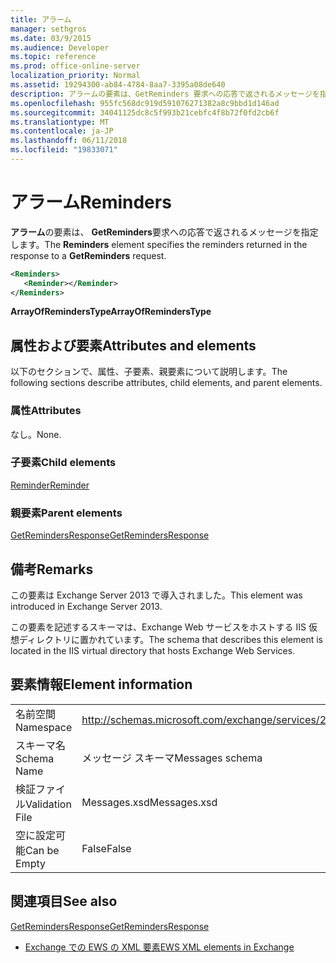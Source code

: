 ```yaml
---
title: アラーム
manager: sethgros
ms.date: 03/9/2015
ms.audience: Developer
ms.topic: reference
ms.prod: office-online-server
localization_priority: Normal
ms.assetid: 19294300-ab84-4784-8aa7-3395a08de640
description: アラームの要素は、GetReminders 要求への応答で返されるメッセージを指定します。
ms.openlocfilehash: 955fc568dc919d591076271382a8c9bbd1d146ad
ms.sourcegitcommit: 34041125dc8c5f993b21cebfc4f8b72f0fd2cb6f
ms.translationtype: MT
ms.contentlocale: ja-JP
ms.lasthandoff: 06/11/2018
ms.locfileid: "19833071"
---
```

# <a name="reminders"></a><span data-ttu-id="ceaed-103">アラーム</span><span class="sxs-lookup"><span data-stu-id="ceaed-103">Reminders</span></span>

<span data-ttu-id="ceaed-104">**アラーム**の要素は、 **GetReminders**要求への応答で返されるメッセージを指定します。</span><span class="sxs-lookup"><span data-stu-id="ceaed-104">The **Reminders** element specifies the reminders returned in the response to a **GetReminders** request.</span></span> 
  
```XML
<Reminders>
   <Reminder></Reminder>
</Reminders>
```

 <span data-ttu-id="ceaed-105">**ArrayOfRemindersType**</span><span class="sxs-lookup"><span data-stu-id="ceaed-105">**ArrayOfRemindersType**</span></span>
## <a name="attributes-and-elements"></a><span data-ttu-id="ceaed-106">属性および要素</span><span class="sxs-lookup"><span data-stu-id="ceaed-106">Attributes and elements</span></span>

<span data-ttu-id="ceaed-107">以下のセクションで、属性、子要素、親要素について説明します。</span><span class="sxs-lookup"><span data-stu-id="ceaed-107">The following sections describe attributes, child elements, and parent elements.</span></span>
  
### <a name="attributes"></a><span data-ttu-id="ceaed-108">属性</span><span class="sxs-lookup"><span data-stu-id="ceaed-108">Attributes</span></span>

<span data-ttu-id="ceaed-109">なし。</span><span class="sxs-lookup"><span data-stu-id="ceaed-109">None.</span></span>
  
### <a name="child-elements"></a><span data-ttu-id="ceaed-110">子要素</span><span class="sxs-lookup"><span data-stu-id="ceaed-110">Child elements</span></span>

[<span data-ttu-id="ceaed-111">Reminder</span><span class="sxs-lookup"><span data-stu-id="ceaed-111">Reminder</span></span>](reminder.md)
  
### <a name="parent-elements"></a><span data-ttu-id="ceaed-112">親要素</span><span class="sxs-lookup"><span data-stu-id="ceaed-112">Parent elements</span></span>

[<span data-ttu-id="ceaed-113">GetRemindersResponse</span><span class="sxs-lookup"><span data-stu-id="ceaed-113">GetRemindersResponse</span></span>](getremindersresponse.md)
  
## <a name="remarks"></a><span data-ttu-id="ceaed-114">備考</span><span class="sxs-lookup"><span data-stu-id="ceaed-114">Remarks</span></span>

<span data-ttu-id="ceaed-115">この要素は Exchange Server 2013 で導入されました。</span><span class="sxs-lookup"><span data-stu-id="ceaed-115">This element was introduced in Exchange Server 2013.</span></span>
  
<span data-ttu-id="ceaed-116">この要素を記述するスキーマは、Exchange Web サービスをホストする IIS 仮想ディレクトリに置かれています。</span><span class="sxs-lookup"><span data-stu-id="ceaed-116">The schema that describes this element is located in the IIS virtual directory that hosts Exchange Web Services.</span></span>
  
## <a name="element-information"></a><span data-ttu-id="ceaed-117">要素情報</span><span class="sxs-lookup"><span data-stu-id="ceaed-117">Element information</span></span>

|||
|:-----|:-----|
|<span data-ttu-id="ceaed-118">名前空間</span><span class="sxs-lookup"><span data-stu-id="ceaed-118">Namespace</span></span>  <br/> |http://schemas.microsoft.com/exchange/services/2006/messages  <br/> |
|<span data-ttu-id="ceaed-119">スキーマ名</span><span class="sxs-lookup"><span data-stu-id="ceaed-119">Schema Name</span></span>  <br/> |<span data-ttu-id="ceaed-120">メッセージ スキーマ</span><span class="sxs-lookup"><span data-stu-id="ceaed-120">Messages schema</span></span>  <br/> |
|<span data-ttu-id="ceaed-121">検証ファイル</span><span class="sxs-lookup"><span data-stu-id="ceaed-121">Validation File</span></span>  <br/> |<span data-ttu-id="ceaed-122">Messages.xsd</span><span class="sxs-lookup"><span data-stu-id="ceaed-122">Messages.xsd</span></span>  <br/> |
|<span data-ttu-id="ceaed-123">空に設定可能</span><span class="sxs-lookup"><span data-stu-id="ceaed-123">Can be Empty</span></span>  <br/> |<span data-ttu-id="ceaed-124">False</span><span class="sxs-lookup"><span data-stu-id="ceaed-124">False</span></span>  <br/> |
   
## <a name="see-also"></a><span data-ttu-id="ceaed-125">関連項目</span><span class="sxs-lookup"><span data-stu-id="ceaed-125">See also</span></span>



[<span data-ttu-id="ceaed-126">GetRemindersResponse</span><span class="sxs-lookup"><span data-stu-id="ceaed-126">GetRemindersResponse</span></span>](getremindersresponse.md)


- [<span data-ttu-id="ceaed-127">Exchange での EWS の XML 要素</span><span class="sxs-lookup"><span data-stu-id="ceaed-127">EWS XML elements in Exchange</span></span>](ews-xml-elements-in-exchange.md)

